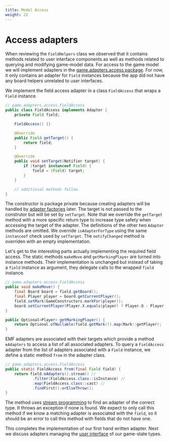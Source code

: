 ```yaml
---
title: Model Access
weight: 22
---
```


# Access adapters

[game.adapters.access package]: https://github.com/sebfisch/emf-adapter-tutorial-code/tree/step2-plain-adapters-v1/de.sebfisch.tictactoe/src/game/adapters/access

When reviewing the `FieldHelpers` class we observed that it contains methods related to user interface components as well as methods related to querying and modifying game-model data.
For access to the game model we will implement adapters in the [game.adapters.access package].
For now, it only contains an adapter for `Field` instances because the app did not have any board helpers unrelated to user interfaces.

We implement the field access adapter in a class `FieldAccess` that wraps a `Field` instance.

```java
// game.adapters.access.FieldAccess
public class FieldAccess implements Adapter {
	private Field field;

	FieldAccess() {}

	@Override
	public Field getTarget() {
		return field;
	}

	@Override
	public void setTarget(Notifier target) {
		if (target instanceof Field) {
			field = (Field) target;
		}
	}

	// additional methods follow
}
```

[adapter factories]: ../adapter_factories

The constructor is package private because creating adapters will be handled by [adapter factories] later.
The target is not passed to the construtor but will be set by `setTarget`.
Note that we override the `getTarget` method with a more specific return type to increase type safety when accessing the target of the adapter.
The definitions of the other two `Adapter` methods are omitted.
We override `isAdapterForType` using the same `instanceof` check used by `setTarget`.
The `notifyChanged` method is overriden with an empty implementation.

Let's get to the interesting parts actually implementing the required field access.
The static methods `makeMove` and `getMarkingPlayer` are turned into instance methods.
Their implementation is unchanged but instead of taking a `field` instance as argument, they delegate calls to the wrapped `field` instance.

```java
// game.adapters.access.FieldAccess
public void makeMove() {
	final Board board = field.getBoard();
	final Player player = board.getCurrentPlayer();
	field.setMark(GameConstructors.markFor(player));
	board.setCurrentPlayer(Player.X.equals(player) ? Player.O : Player.X);
}

public Optional<Player> getMarkingPlayer() {
	return Optional.ofNullable(field.getMark()).map(Mark::getPlayer);
}
```

EMF adapters are associated with their targets which provide a method `eAdapters` to access a list of all associated adapters.
To query a `FieldAccess` adapter from the list of adapters associated with a `Field` instance, we define a static method `from` in the adapter class.

```java
// game.adapters.access.FieldAccess
public static FieldAccess from(final Field field) {
	return field.eAdapters().stream() //
			.filter(FieldAccess.class::isInstance) //
			.map(FieldAccess.class::cast) //
			.findFirst().orElseThrow();
}
```

[stream programming]: ../../background/stream_programming

The method uses [stream programming] to find an adapter of the correct type.
It throws an exception if none is found.
We expect to only call this method if we know a matching adapter is associated with the `field`, so it should be an error to call this method with fields that do not have one.

[user interface]: ../user_interface

This completes the implementation of our first hand written adapter. Next we discuss adapters managing the [user interface] of our game-state types.
